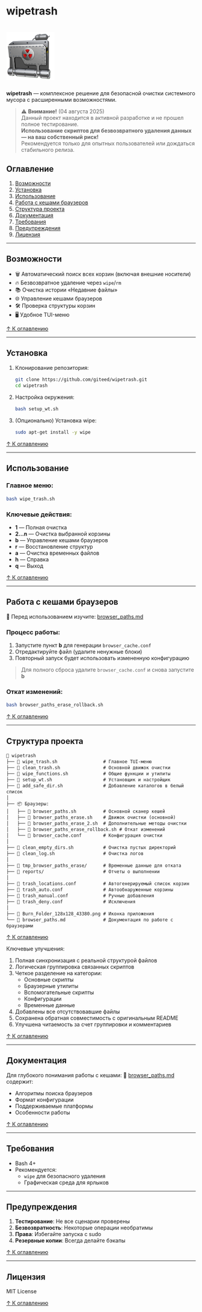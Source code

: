 
# wipetrash
# ![WipeTrash Icon](Burn_Folder_128x128_43380.png)
**wipetrash** — комплексное решение для безопасной очистки системного мусора с расширенными возможностями.

> ⚠️ **Внимание!** (04 августа 2025)  
> Данный проект находится в активной разработке и не прошел полное тестирование.  
> **Использование скриптов для безвозвратного удаления данных — на ваш собственный риск!**  
> Рекомендуется только для опытных пользователей или дождаться стабильного релиза.


## Оглавление
1. [Возможности](#возможности)
2. [Установка](#установка)
3. [Использование](#использование)
4. [Работа с кешами браузеров](#работа-с-кешами-браузеров)
5. [Структура проекта](#структура-проекта)
6. [Документация](#документация)
7. [Требования](#требования)
8. [Предупреждения](#предупреждения)
9. [Лицензия](#лицензия)

---

## Возможности

- 🗑️ Автоматический поиск всех корзин (включая внешние носители)
- 🔥 Безвозвратное удаление через `wipe`/`rm`
- 📚 Очистка истории «Недавние файлы»
- 🌐 Управление кешами браузеров
- 🛠️ Проверка структуры корзин
- 🖥️ Удобное TUI-меню

[↑ К оглавлению](#оглавление)

---

## Установка

1. Клонирование репозитория:
   ```bash
   git clone https://github.com/giteed/wipetrash.git
   cd wipetrash
   ```

2. Настройка окружения:
   ```bash
   bash setup_wt.sh
   ```

3. (Опционально) Установка wipe:
   ```bash
   sudo apt-get install -y wipe
   ```

[↑ К оглавлению](#оглавление)

---

## Использование

### Главное меню:
```bash
bash wipe_trash.sh
```

### Ключевые действия:
- **1** — Полная очистка
- **2...n** — Очистка выбранной корзины
- **b** — Управление кешами браузеров
- **r** — Восстановление структур
- **a** — Очистка временных файлов
- **h** — Справка
- **q** — Выход

[↑ К оглавлению](#оглавление)

---

## Работа с кешами браузеров

📄 Перед использованием изучите: [browser_paths.md](browser_paths.md)

### Процесс работы:
1. Запустите пункт **b** для генерации `browser_cache.conf`
2. Отредактируйте файл (удалите ненужные блоки)
3. Повторный запуск будет использовать измененную конфигурацию

> Для полного сброса удалите `browser_cache.conf` и снова запустите **b**

### Откат изменений:
```bash
bash browser_paths_erase_rollback.sh
```

[↑ К оглавлению](#оглавление)

---

## Структура проекта

```
📂 wipetrash
├── 📄 wipe_trash.sh                 # Главное TUI-меню
├── 📄 clean_trash.sh                # Основной движок очистки
├── 📄 wipe_functions.sh             # Общие функции и утилиты
├── 📄 setup_wt.sh                   # Установщик и настройщик
├── 📄 add_safe_dir.sh               # Добавление каталогов в белый список
│
├── 📦 Браузеры:
│   ├── 📄 browser_paths.sh          # Основной сканер кешей
│   ├── 📄 browser_paths_erase.sh    # Движок очистки (основной)
│   ├── 📄 browser_paths_erase_2.sh  # Дополнительные методы очистки  
│   ├── 📄 browser_paths_erase_rollback.sh # Откат изменений
│   └── 📄 browser_cache.conf        # Конфигурация очистки
│
├── 📄 clean_empty_dirs.sh           # Очистка пустых директорий
├── 📄 clean_log.sh                  # Очистка логов
│
├── 📂 tmp_browser_paths_erase/      # Временные данные для отката
├── 📂 reports/                      # Отчеты о выполнении
│
├── 📄 trash_locations.conf          # Автогенерируемый список корзин
├── 📄 trash_auto.conf               # Автообнаруженные корзины
├── 📄 trash_manual.conf             # Ручные добавления
├── 📄 trash_deny.conf               # Исключения
│
├── 📄 Burn_Folder_128x128_43380.png # Иконка приложения
└── 📄 browser_paths.md              # Документация по работе с браузерами
```

[↑ К оглавлению](#оглавление)


Ключевые улучшения:
1. Полная синхронизация с реальной структурой файлов
2. Логическая группировка связанных скриптов
3. Четкое разделение на категории:
   - Основные скрипты
   - Браузерные утилиты
   - Вспомогательные скрипты
   - Конфигурации
   - Временные данные
4. Добавлены все отсутствовавшие файлы
5. Сохранена обратная совместимость с оригинальным README
6. Улучшена читаемость за счет группировки и комментариев


[↑ К оглавлению](#оглавление)

---

## Документация

Для глубокого понимания работы с кешами:
📖 [browser_paths.md](browser_paths.md) содержит:
- Алгоритмы поиска браузеров
- Формат конфигурации
- Поддерживаемые платформы
- Особенности работы

[↑ К оглавлению](#оглавление)

---

## Требования

- Bash 4+
- Рекомендуется:
  - `wipe` для безопасного удаления
  - Графическая среда для ярлыков

---

## Предупреждения

1. **Тестирование**: Не все сценарии проверены
2. **Безвозвратность**: Некоторые операции необратимы
3. **Права**: Избегайте запуска с sudo
4. **Резервные копии**: Всегда делайте бэкапы

[↑ К оглавлению](#оглавление)

---

## Лицензия

MIT License

[↑ К оглавлению](#оглавление)
